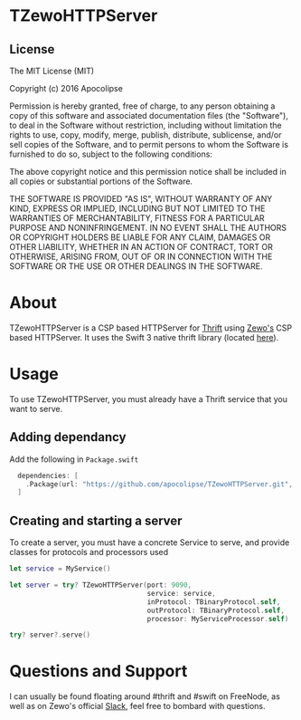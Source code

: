 TZewoHTTPServer
======================

License
--------
The MIT License (MIT)

Copyright (c) 2016 Apocolipse

Permission is hereby granted, free of charge, to any person obtaining a copy
of this software and associated documentation files (the "Software"), to deal
in the Software without restriction, including without limitation the rights
to use, copy, modify, merge, publish, distribute, sublicense, and/or sell
copies of the Software, and to permit persons to whom the Software is
furnished to do so, subject to the following conditions:

The above copyright notice and this permission notice shall be included in all
copies or substantial portions of the Software.

THE SOFTWARE IS PROVIDED "AS IS", WITHOUT WARRANTY OF ANY KIND, EXPRESS OR
IMPLIED, INCLUDING BUT NOT LIMITED TO THE WARRANTIES OF MERCHANTABILITY,
FITNESS FOR A PARTICULAR PURPOSE AND NONINFRINGEMENT. IN NO EVENT SHALL THE
AUTHORS OR COPYRIGHT HOLDERS BE LIABLE FOR ANY CLAIM, DAMAGES OR OTHER
LIABILITY, WHETHER IN AN ACTION OF CONTRACT, TORT OR OTHERWISE, ARISING FROM,
OUT OF OR IN CONNECTION WITH THE SOFTWARE OR THE USE OR OTHER DEALINGS IN THE
SOFTWARE.


About
========

TZewoHTTPServer is a CSP based HTTPServer for [Thrift](https://github.com/apache/thrift) using [Zewo's](https://github.com/zewo/zewo) CSP based HTTPServer.  It uses the Swift 3 native thrift library (located [here](https://github.com/apocolipse/thrift-swift)).

Usage
========
To use TZewoHTTPServer, you must already have a Thrift service that you want to serve.

Adding dependancy
--------
Add the following in `Package.swift`
```swift
  dependencies: [
    .Package(url: "https://github.com/apocolipse/TZewoHTTPServer.git", majorVersion: 0, minor: 1),
  ]
```

Creating and starting a server
--------
To create a server, you must have a concrete Service to serve, and provide classes for protocols and processors used
```swift
let service = MyService()

let server = try? TZewoHTTPServer(port: 9090,
                                  service: service,
                                  inProtocol: TBinaryProtocol.self,
                                  outProtocol: TBinaryProtocol.self,
                                  processor: MyServiceProcessor.self)

try? server?.serve()                                  
```



Questions and Support
=====================
I can usually be found floating around #thrift and #swift on FreeNode, as well as on Zewo's official [Slack](http://slack.zewo.io/), feel free to bombard with questions.
